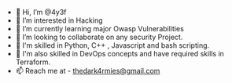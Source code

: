 - 👋 Hi, I’m @4y3f
- 👀 I’m interested in Hacking
- 🌱 I’m currently learning major Owasp Vulnerabilities
- 💞️ I’m looking to collaborate on any security Project.
- 🥇 I'm skilled in Python, C++ , Javascript and bash scripting.
- 🥈 I'm also skilled in DevOps concepts and have required skills in Terraform.
- 📫 Reach me at - thedark4rmies@gmail.com

<!---
4y3f/4y3f is a ✨ special ✨ repository because its `README.md` (this file) appears on your GitHub profile.
You can click the Preview link to take a look at your changes.
--->
